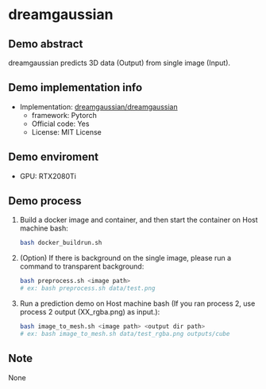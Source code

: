 # dreamgaussian
## Demo abstract
dreamgaussian predicts 3D data (Output) from single image (Input).

## Demo implementation info
- Implementation: [dreamgaussian/dreamgaussian](https://github.com/dreamgaussian/dreamgaussian)
  - framework: Pytorch
  - Official code: Yes
  - License: MIT License

## Demo enviroment
- GPU: RTX2080Ti

## Demo process
1. Build a docker image and container, and then start the container on Host machine bash:
    ```bash
    bash docker_buildrun.sh
    ```
2. (Option) If there is background on the single image, please run a command to transparent background:
    ```bash
    bash preprocess.sh <image path>
    # ex: bash preprocess.sh data/test.png
    ```
3. Run a prediction demo on Host machine bash (If you ran process 2, use process 2 output (XX_rgba.png) as input.):
    ```bash
    bash image_to_mesh.sh <image path> <output dir path>
    # ex: bash image_to_mesh.sh data/test_rgba.png outputs/cube
    ```

## Note
None
